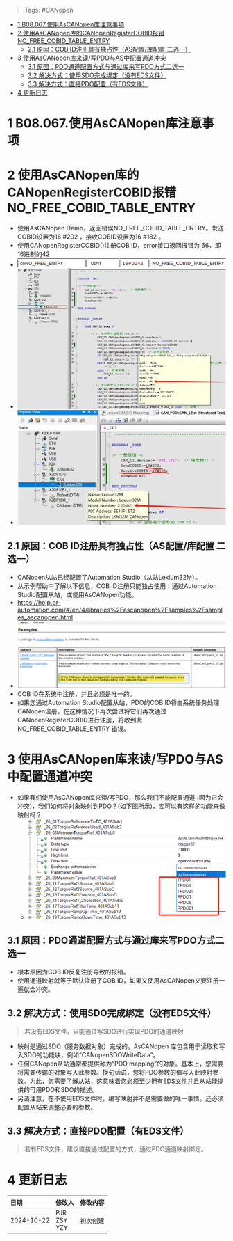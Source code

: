> Tags: #CANopen

- [1 B08.067.使用AsCANopen库注意事项](#_1-b08067%E4%BD%BF%E7%94%A8ascanopen%E5%BA%93%E6%B3%A8%E6%84%8F%E4%BA%8B%E9%A1%B9)
- [2 使用AsCANopen库的CANopenRegisterCOBID报错NO_FREE_COBID_TABLE_ENTRY](#_2-%E4%BD%BF%E7%94%A8ascanopen%E5%BA%93%E7%9A%84canopenregistercobid%E6%8A%A5%E9%94%99no_free_cobid_table_entry)
	- [2.1 原因：COB ID注册具有独占性（AS配置/库配置 二选一）](#_21-%E5%8E%9F%E5%9B%A0%EF%BC%9Acob-id%E6%B3%A8%E5%86%8C%E5%85%B7%E6%9C%89%E7%8B%AC%E5%8D%A0%E6%80%A7%EF%BC%88as%E9%85%8D%E7%BD%AE%E5%BA%93%E9%85%8D%E7%BD%AE-%E4%BA%8C%E9%80%89%E4%B8%80%EF%BC%89)
- [3 使用AsCANopen库来读/写PDO与AS中配置通道冲突](#_3-%E4%BD%BF%E7%94%A8ascanopen%E5%BA%93%E6%9D%A5%E8%AF%BB%E5%86%99pdo%E4%B8%8Eas%E4%B8%AD%E9%85%8D%E7%BD%AE%E9%80%9A%E9%81%93%E5%86%B2%E7%AA%81)
	- [3.1 原因：PDO通道配置方式与通过库来写PDO方式二选一](#_31-%E5%8E%9F%E5%9B%A0%EF%BC%9Apdo%E9%80%9A%E9%81%93%E9%85%8D%E7%BD%AE%E6%96%B9%E5%BC%8F%E4%B8%8E%E9%80%9A%E8%BF%87%E5%BA%93%E6%9D%A5%E5%86%99pdo%E6%96%B9%E5%BC%8F%E4%BA%8C%E9%80%89%E4%B8%80)
	- [3.2 解决方式：使用SDO完成绑定（没有EDS文件）](#_32-%E8%A7%A3%E5%86%B3%E6%96%B9%E5%BC%8F%EF%BC%9A%E4%BD%BF%E7%94%A8sdo%E5%AE%8C%E6%88%90%E7%BB%91%E5%AE%9A%EF%BC%88%E6%B2%A1%E6%9C%89eds%E6%96%87%E4%BB%B6%EF%BC%89)
	- [3.3 解决方式：直接PDO配置（有EDS文件）](#_33-%E8%A7%A3%E5%86%B3%E6%96%B9%E5%BC%8F%EF%BC%9A%E7%9B%B4%E6%8E%A5pdo%E9%85%8D%E7%BD%AE%EF%BC%88%E6%9C%89eds%E6%96%87%E4%BB%B6%EF%BC%89)
- [4 更新日志](#_4-%E6%9B%B4%E6%96%B0%E6%97%A5%E5%BF%97)

# 1 B08.067.使用AsCANopen库注意事项

# 2 使用AsCANopen库的CANopenRegisterCOBID报错NO_FREE_COBID_TABLE_ENTRY

- 使用AsCANopen Demo，返回错误NO_FREE_COBID_TABLE_ENTRY。发送COBID设置为16 #202 ，接收COBID设置为16 #182 。
- 使用CANopenRegisterCOBID()注册COB ID，error接口返回报错为 66，即16进制的42
- ![](FILES/067使用AsCANopen库注意事项/image-20241022095720926.png)
- ![](FILES/067使用AsCANopen库注意事项/image-20241022084031598.png)
- ![](FILES/067使用AsCANopen库注意事项/image-20241022084055062.png)

## 2.1 原因：COB ID注册具有独占性（AS配置/库配置 二选一）

- CANopen从站已经配置了Automation Studio（从站Lexium32M）。
- 从示例帮助中了解以下信息，COB ID注册只能独占使用：通过Automation Studio配置从站，或使用AsCANopen功能。
- https://help.br-automation.com/#/en/4/libraries%2Fascanopen%2Fsamples%2Fsamples_ascanopen.html
- ![](FILES/067使用AsCANopen库注意事项/image-20241022084147755.png)
- COB ID在系统中注册，并且必须是唯一的。
- 如果您通过Automation Studio配置从站，PDO的COB ID将由系统任务处理CANopen注册。在这种情况下再次尝试将它们再次通过CANopenRegisterCOBID进行注册，将收到此 NO_FREE_COBID_TABLE_ENTRY 错误。

# 3 使用AsCANopen库来读/写PDO与AS中配置通道冲突

- 如果我们使用AsCANopen库来读/写PDO，那么我们不能配置通道 (因为它会冲突)，我们如何将对象映射到PDO？(如下图所示)，库可以有这样的功能来做映射吗？
    - ![](FILES/067使用AsCANopen库注意事项/image-20241022084356098.png)

## 3.1 原因：PDO通道配置方式与通过库来写PDO方式二选一

- 根本原因为COB ID反复注册导致的报错。
- 使用通道映射就等于默认注册了COB ID，如果又使用AsCANopen又要注册一遍就会冲突。

## 3.2 解决方式：使用SDO完成绑定（没有EDS文件）

> 若没有EDS文件，只能通过写SDO进行实现PDO的通道映射
- 映射是通过SDO（服务数据对象）完成的。AsCANopen 库包含用于读取和写入SDO的功能块，例如“CANopenSDOWriteData”。
- 任何CANopen从站通常都提供称为“PDO mapping”的对象。基本上，您需要将需要传输的对象写入此参数。换句话说，您将PDO参数的值写入此映射参数。为此，您需要了解从站，这意味着您必须至少拥有EDS文件并且从站能提供的可用PDO和SDO的描述。
- 另请注意，在不使用EDS文件时，编写映射并不是需要做的唯一事情。还必须配置从站来调整必要的参数。

## 3.3 解决方式：直接PDO配置（有EDS文件）

> 若有EDS文件，建议直接通过配置的方式，通过PDO通道映射绑定。

# 4 更新日志

| 日期         | 修改人               | 修改内容 |
| :--------- | :---------------- | :--- |
| 2024-10-22 | PJR<br>ZSY<br>YZY | 初次创建 |
